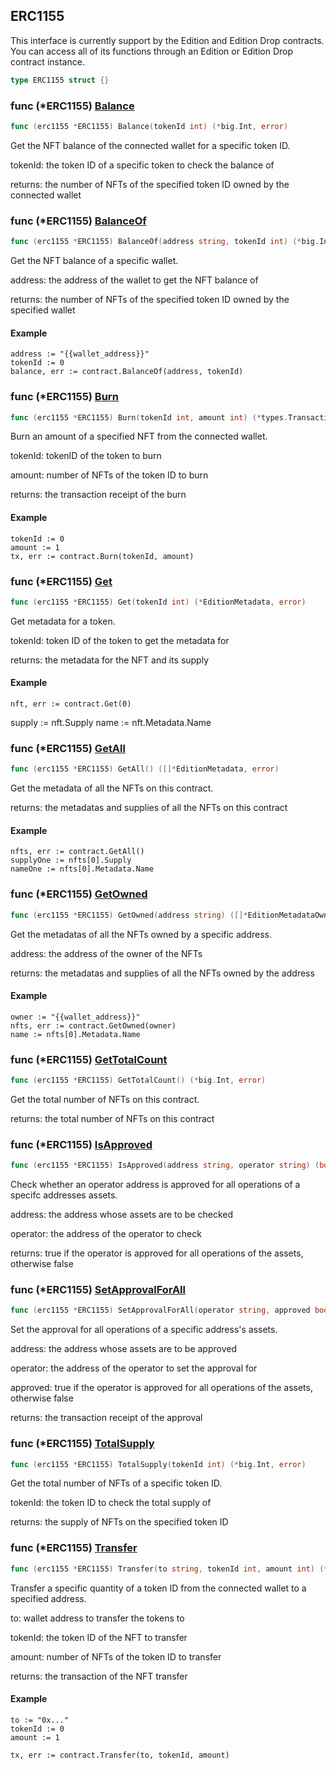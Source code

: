 
## ERC1155

This interface is currently support by the Edition and Edition Drop contracts\. You can access all of its functions through an Edition or Edition Drop contract instance\.

```go
type ERC1155 struct {}
```

### func \(\*ERC1155\) [Balance](<https://github.com/thirdweb-dev/go-sdk/blob/main/pkg/thirdweb/erc1155.go#L166>)

```go
func (erc1155 *ERC1155) Balance(tokenId int) (*big.Int, error)
```

Get the NFT balance of the connected wallet for a specific token ID\.

tokenId: the token ID of a specific token to check the balance of

returns: the number of NFTs of the specified token ID owned by the connected wallet

### func \(\*ERC1155\) [BalanceOf](<https://github.com/thirdweb-dev/go-sdk/blob/main/pkg/thirdweb/erc1155.go#L182>)

```go
func (erc1155 *ERC1155) BalanceOf(address string, tokenId int) (*big.Int, error)
```

Get the NFT balance of a specific wallet\.

address: the address of the wallet to get the NFT balance of

returns: the number of NFTs of the specified token ID owned by the specified wallet

#### Example

```
address := "{{wallet_address}}"
tokenId := 0
balance, err := contract.BalanceOf(address, tokenId)
```

### func \(\*ERC1155\) [Burn](<https://github.com/thirdweb-dev/go-sdk/blob/main/pkg/thirdweb/erc1155.go#L242>)

```go
func (erc1155 *ERC1155) Burn(tokenId int, amount int) (*types.Transaction, error)
```

Burn an amount of a specified NFT from the connected wallet\.

tokenId: tokenID of the token to burn

amount: number of NFTs of the token ID to burn

returns: the transaction receipt of the burn

#### Example

```
tokenId := 0
amount := 1
tx, err := contract.Burn(tokenId, amount)
```

### func \(\*ERC1155\) [Get](<https://github.com/thirdweb-dev/go-sdk/blob/main/pkg/thirdweb/erc1155.go#L53>)

```go
func (erc1155 *ERC1155) Get(tokenId int) (*EditionMetadata, error)
```

Get metadata for a token\.

tokenId: token ID of the token to get the metadata for

returns: the metadata for the NFT and its supply

#### Example

```
nft, err := contract.Get(0)
```

supply := nft\.Supply name := nft\.Metadata\.Name

### func \(\*ERC1155\) [GetAll](<https://github.com/thirdweb-dev/go-sdk/blob/main/pkg/thirdweb/erc1155.go#L79>)

```go
func (erc1155 *ERC1155) GetAll() ([]*EditionMetadata, error)
```

Get the metadata of all the NFTs on this contract\.

returns: the metadatas and supplies of all the NFTs on this contract

#### Example

```
nfts, err := contract.GetAll()
supplyOne := nfts[0].Supply
nameOne := nfts[0].Metadata.Name
```

### func \(\*ERC1155\) [GetOwned](<https://github.com/thirdweb-dev/go-sdk/blob/main/pkg/thirdweb/erc1155.go#L109>)

```go
func (erc1155 *ERC1155) GetOwned(address string) ([]*EditionMetadataOwner, error)
```

Get the metadatas of all the NFTs owned by a specific address\.

address: the address of the owner of the NFTs

returns: the metadatas and supplies of all the NFTs owned by the address

#### Example

```
owner := "{{wallet_address}}"
nfts, err := contract.GetOwned(owner)
name := nfts[0].Metadata.Name
```

### func \(\*ERC1155\) [GetTotalCount](<https://github.com/thirdweb-dev/go-sdk/blob/main/pkg/thirdweb/erc1155.go#L94>)

```go
func (erc1155 *ERC1155) GetTotalCount() (*big.Int, error)
```

Get the total number of NFTs on this contract\.

returns: the total number of NFTs on this contract

### func \(\*ERC1155\) [IsApproved](<https://github.com/thirdweb-dev/go-sdk/blob/main/pkg/thirdweb/erc1155.go#L193>)

```go
func (erc1155 *ERC1155) IsApproved(address string, operator string) (bool, error)
```

Check whether an operator address is approved for all operations of a specifc addresses assets\.

address: the address whose assets are to be checked

operator: the address of the operator to check

returns: true if the operator is approved for all operations of the assets\, otherwise false

### func \(\*ERC1155\) [SetApprovalForAll](<https://github.com/thirdweb-dev/go-sdk/blob/main/pkg/thirdweb/erc1155.go#L265>)

```go
func (erc1155 *ERC1155) SetApprovalForAll(operator string, approved bool) (*types.Transaction, error)
```

Set the approval for all operations of a specific address's assets\.

address: the address whose assets are to be approved

operator: the address of the operator to set the approval for

approved: true if the operator is approved for all operations of the assets\, otherwise false

returns: the transaction receipt of the approval

### func \(\*ERC1155\) [TotalSupply](<https://github.com/thirdweb-dev/go-sdk/blob/main/pkg/thirdweb/erc1155.go#L157>)

```go
func (erc1155 *ERC1155) TotalSupply(tokenId int) (*big.Int, error)
```

Get the total number of NFTs of a specific token ID\.

tokenId: the token ID to check the total supply of

returns: the supply of NFTs on the specified token ID

### func \(\*ERC1155\) [Transfer](<https://github.com/thirdweb-dev/go-sdk/blob/main/pkg/thirdweb/erc1155.go#L214>)

```go
func (erc1155 *ERC1155) Transfer(to string, tokenId int, amount int) (*types.Transaction, error)
```

Transfer a specific quantity of a token ID from the connected wallet to a specified address\.

to: wallet address to transfer the tokens to

tokenId: the token ID of the NFT to transfer

amount: number of NFTs of the token ID to transfer

returns: the transaction of the NFT transfer

#### Example

```
to := "0x..."
tokenId := 0
amount := 1

tx, err := contract.Transfer(to, tokenId, amount)
```
